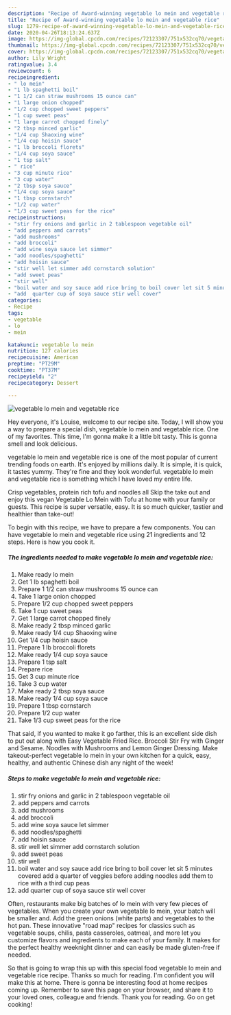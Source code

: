 ```yaml
---
description: "Recipe of Award-winning vegetable lo mein and vegetable rice"
title: "Recipe of Award-winning vegetable lo mein and vegetable rice"
slug: 1279-recipe-of-award-winning-vegetable-lo-mein-and-vegetable-rice
date: 2020-04-26T18:13:24.637Z
image: https://img-global.cpcdn.com/recipes/72123307/751x532cq70/vegetable-lo-mein-and-vegetable-rice-recipe-main-photo.jpg
thumbnail: https://img-global.cpcdn.com/recipes/72123307/751x532cq70/vegetable-lo-mein-and-vegetable-rice-recipe-main-photo.jpg
cover: https://img-global.cpcdn.com/recipes/72123307/751x532cq70/vegetable-lo-mein-and-vegetable-rice-recipe-main-photo.jpg
author: Lily Wright
ratingvalue: 3.4
reviewcount: 6
recipeingredient:
- " lo mein"
- "1 lb spaghetti boil"
- "1 1/2 can straw mushrooms 15 ounce can"
- "1 large onion chopped"
- "1/2 cup chopped sweet peppers"
- "1 cup sweet peas"
- "1 large carrot chopped finely"
- "2 tbsp minced garlic"
- "1/4 cup Shaoxing wine"
- "1/4 cup hoisin sauce"
- "1 lb broccoli florets"
- "1/4 cup soya sauce"
- "1 tsp salt"
- " rice"
- "3 cup minute rice"
- "3 cup water"
- "2 tbsp soya sauce"
- "1/4 cup soya sauce"
- "1 tbsp cornstarch"
- "1/2 cup water"
- "1/3 cup sweet peas for the rice"
recipeinstructions:
- "stir fry onions and garlic in 2 tablespoon vegetable oil"
- "add peppers amd carrots"
- "add mushrooms"
- "add broccoli"
- "add wine soya sauce let simmer"
- "add noodles/spaghetti"
- "add hoisin sauce"
- "stir well let simmer add cornstarch solution"
- "add sweet peas"
- "stir well"
- "boil water and soy sauce add rice bring to boil cover let sit 5 minutes covered add a quarter of veggies before adding noodles add them to rice with a third cup peas"
- "add  quarter cup of soya sauce stir well cover"
categories:
- Recipe
tags:
- vegetable
- lo
- mein

katakunci: vegetable lo mein 
nutrition: 127 calories
recipecuisine: American
preptime: "PT29M"
cooktime: "PT37M"
recipeyield: "2"
recipecategory: Dessert

---
```



![vegetable lo mein and vegetable rice](https://img-global.cpcdn.com/recipes/72123307/751x532cq70/vegetable-lo-mein-and-vegetable-rice-recipe-main-photo.jpg)

Hey everyone, it's Louise, welcome to our recipe site. Today, I will show you a way to prepare a special dish, vegetable lo mein and vegetable rice. One of my favorites. This time, I'm gonna make it a little bit tasty. This is gonna smell and look delicious.

vegetable lo mein and vegetable rice is one of the most popular of current trending foods on earth. It's enjoyed by millions daily. It is simple, it is quick, it tastes yummy. They're fine and they look wonderful. vegetable lo mein and vegetable rice is something which I have loved my entire life.

Crisp vegetables, protein rich tofu and noodles all Skip the take out and enjoy this vegan Vegetable Lo Mein with Tofu at home with your family or guests. This recipe is super versatile, easy. It is so much quicker, tastier and healthier than take-out!


To begin with this recipe, we have to prepare a few components. You can have vegetable lo mein and vegetable rice using 21 ingredients and 12 steps. Here is how you cook it.

<!--inarticleads1-->

##### The ingredients needed to make vegetable lo mein and vegetable rice:

1. Make ready  lo mein
1. Get 1 lb spaghetti boil
1. Prepare 1 1/2 can straw mushrooms 15 ounce can
1. Take 1 large onion chopped
1. Prepare 1/2 cup chopped sweet peppers
1. Take 1 cup sweet peas
1. Get 1 large carrot chopped finely
1. Make ready 2 tbsp minced garlic
1. Make ready 1/4 cup Shaoxing wine
1. Get 1/4 cup hoisin sauce
1. Prepare 1 lb broccoli florets
1. Make ready 1/4 cup soya sauce
1. Prepare 1 tsp salt
1. Prepare  rice
1. Get 3 cup minute rice
1. Take 3 cup water
1. Make ready 2 tbsp soya sauce
1. Make ready 1/4 cup soya sauce
1. Prepare 1 tbsp cornstarch
1. Prepare 1/2 cup water
1. Take 1/3 cup sweet peas for the rice


That said, if you wanted to make it go farther, this is an excellent side dish to put out along with Easy Vegetable Fried Rice. Broccoli Stir Fry with Ginger and Sesame. Noodles with Mushrooms and Lemon Ginger Dressing. Make takeout-perfect vegetable lo mein in your own kitchen for a quick, easy, healthy, and authentic Chinese dish any night of the week! 

<!--inarticleads2-->

##### Steps to make vegetable lo mein and vegetable rice:

1. stir fry onions and garlic in 2 tablespoon vegetable oil
1. add peppers amd carrots
1. add mushrooms
1. add broccoli
1. add wine soya sauce let simmer
1. add noodles/spaghetti
1. add hoisin sauce
1. stir well let simmer add cornstarch solution
1. add sweet peas
1. stir well
1. boil water and soy sauce add rice bring to boil cover let sit 5 minutes covered add a quarter of veggies before adding noodles add them to rice with a third cup peas
1. add  quarter cup of soya sauce stir well cover


Often, restaurants make big batches of lo mein with very few pieces of vegetables. When you create your own vegetable lo mein, your batch will be smaller and. Add the green onions (white parts) and vegetables to the hot pan. These innovative &#34;road map&#34; recipes for classics such as vegetable soups, chilis, pasta casseroles, oatmeal, and more let you customize flavors and ingredients to make each of your family. It makes for the perfect healthy weeknight dinner and can easily be made gluten-free if needed. 

So that is going to wrap this up with this special food vegetable lo mein and vegetable rice recipe. Thanks so much for reading. I'm confident you will make this at home. There is gonna be interesting food at home recipes coming up. Remember to save this page on your browser, and share it to your loved ones, colleague and friends. Thank you for reading. Go on get cooking!
